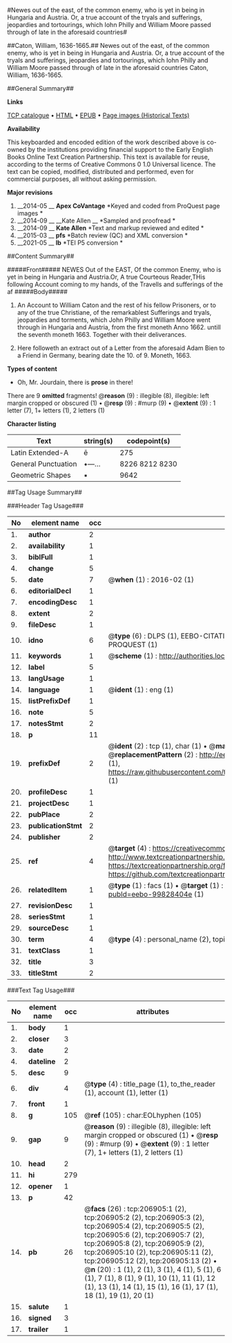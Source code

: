 #Newes out of the east, of the common enemy, who is yet in being in Hungaria and Austria. Or, a true account of the tryals and sufferings, jeopardies and tortourings, which Iohn Philly and William Moore passed through of late in the aforesaid countries#

##Caton, William, 1636-1665.##
Newes out of the east, of the common enemy, who is yet in being in Hungaria and Austria. Or, a true account of the tryals and sufferings, jeopardies and tortourings, which Iohn Philly and William Moore passed through of late in the aforesaid countries
Caton, William, 1636-1665.

##General Summary##

**Links**

[TCP catalogue](http://www.ota.ox.ac.uk/tcp/)  • 
[HTML](http://tei.it.ox.ac.uk/tcp/Texts-HTML/free/B28/B28104.html)  • 
[EPUB](http://tei.it.ox.ac.uk/tcp/Texts-EPUB/free/B28/B28104.epub) • 
[Page images (Historical Texts)](https://historicaltexts.jisc.ac.uk/eebo-99828404e)

**Availability**

This keyboarded and encoded edition of the work described above is co-owned by the
    institutions providing financial support to the Early English Books Online Text Creation
    Partnership. This text is available for reuse, according to the terms of  Creative Commons 0 1.0 Universal
    licence. The text can be copied, modified, distributed and performed, even for commercial
    purposes, all without asking permission.

**Major revisions**

1. __2014-05 __ __Apex CoVantage__ *Keyed and coded from ProQuest page images *
1. __2014-09 __ __Kate Allen __ *Sampled and proofread *
1. __2014-09 __ __Kate Allen__ *Text and markup reviewed and edited *
1. __2015-03 __ __pfs__ *Batch review (QC) and XML conversion *
1. __2021-05 __ __lb__ *TEI P5 conversion *

##Content Summary##

#####Front#####
 NEWES Out of the EAST, Of the common Enemy, who is yet in being in Hungaria and Austria.Or, A true Courteous Reader,THis following Account coming to my hands, of the Travells and sufferings of the af
#####Body#####

1. An Account to William Caton and the rest of his fellow Prisoners, or to any of the true Christiane, of the remarkablest Sufferings and tryals, jeopardies and torments, which John Philly and William Moore went through in Hungaria and Austria, from the first moneth Anno 1662. untill the seventh moneth 1663. Together with their deliverances.

1. Here followeth an extract out of a Letter from the aforesaid Adam Bien to a Friend in Germany, bearing date the 10. of 9. Moneth, 1663.

**Types of content**

  * Oh, Mr. Jourdain, there is **prose** in there!

There are 9 **omitted** fragments! 
 @__reason__ (9) : illegible (8), illegible: left margin cropped or obscured (1)  •  @__resp__ (9) : #murp (9)  •  @__extent__ (9) : 1 letter (7), 1+ letters (1), 2 letters (1)

**Character listing**


|Text|string(s)|codepoint(s)|
|---|---|---|
|Latin Extended-A|ē|275|
|General Punctuation|•—…|8226 8212 8230|
|Geometric Shapes|▪|9642|

##Tag Usage Summary##

###Header Tag Usage###

|No|element name|occ|attributes|
|---|---|---|---|
|1.|__author__|2||
|2.|__availability__|1||
|3.|__biblFull__|1||
|4.|__change__|5||
|5.|__date__|7| @__when__ (1) : 2016-02 (1)|
|6.|__editorialDecl__|1||
|7.|__encodingDesc__|1||
|8.|__extent__|2||
|9.|__fileDesc__|1||
|10.|__idno__|6| @__type__ (6) : DLPS (1), EEBO-CITATION (1), VID (1), EEBO-PROQUEST (1), STC (1), PROQUEST (1)|
|11.|__keywords__|1| @__scheme__ (1) : http://authorities.loc.gov/ (1)|
|12.|__label__|5||
|13.|__langUsage__|1||
|14.|__language__|1| @__ident__ (1) : eng (1)|
|15.|__listPrefixDef__|1||
|16.|__note__|5||
|17.|__notesStmt__|2||
|18.|__p__|11||
|19.|__prefixDef__|2| @__ident__ (2) : tcp (1), char (1)  •  @__matchPattern__ (2) : ([0-9\-]+):([0-9IVX]+) (1), (.+) (1)  •  @__replacementPattern__ (2) : http://eebo.chadwyck.com/downloadtiff?vid=$1&page=$2 (1), https://raw.githubusercontent.com/textcreationpartnership/Texts/master/tcpchars.xml#$1 (1)|
|20.|__profileDesc__|1||
|21.|__projectDesc__|1||
|22.|__pubPlace__|2||
|23.|__publicationStmt__|2||
|24.|__publisher__|2||
|25.|__ref__|4| @__target__ (4) : https://creativecommons.org/publicdomain/zero/1.0/ (1), http://www.textcreationpartnership.org/docs/. (1), https://textcreationpartnership.org/faq/#faq05 (1), https://github.com/textcreationpartnership (1)|
|26.|__relatedItem__|1| @__type__ (1) : facs (1)  •  @__target__ (1) : https://data.historicaltexts.jisc.ac.uk/view?pubId=eebo-99828404e (1)|
|27.|__revisionDesc__|1||
|28.|__seriesStmt__|1||
|29.|__sourceDesc__|1||
|30.|__term__|4| @__type__ (4) : personal_name (2), topical_term (2)|
|31.|__textClass__|1||
|32.|__title__|3||
|33.|__titleStmt__|2||


###Text Tag Usage###

|No|element name|occ|attributes|
|---|---|---|---|
|1.|__body__|1||
|2.|__closer__|3||
|3.|__date__|2||
|4.|__dateline__|2||
|5.|__desc__|9||
|6.|__div__|4| @__type__ (4) : title_page (1), to_the_reader (1), account (1), letter (1)|
|7.|__front__|1||
|8.|__g__|105| @__ref__ (105) : char:EOLhyphen (105)|
|9.|__gap__|9| @__reason__ (9) : illegible (8), illegible: left margin cropped or obscured (1)  •  @__resp__ (9) : #murp (9)  •  @__extent__ (9) : 1 letter (7), 1+ letters (1), 2 letters (1)|
|10.|__head__|2||
|11.|__hi__|279||
|12.|__opener__|1||
|13.|__p__|42||
|14.|__pb__|26| @__facs__ (26) : tcp:206905:1 (2), tcp:206905:2 (2), tcp:206905:3 (2), tcp:206905:4 (2), tcp:206905:5 (2), tcp:206905:6 (2), tcp:206905:7 (2), tcp:206905:8 (2), tcp:206905:9 (2), tcp:206905:10 (2), tcp:206905:11 (2), tcp:206905:12 (2), tcp:206905:13 (2)  •  @__n__ (20) : 1 (1), 2 (1), 3 (1), 4 (1), 5 (1), 6 (1), 7 (1), 8 (1), 9 (1), 10 (1), 11 (1), 12 (1), 13 (1), 14 (1), 15 (1), 16 (1), 17 (1), 18 (1), 19 (1), 20 (1)|
|15.|__salute__|1||
|16.|__signed__|3||
|17.|__trailer__|1||
